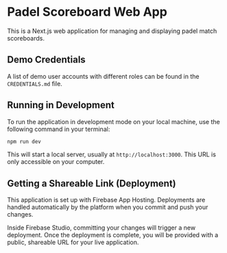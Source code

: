 # Padel Scoreboard Web App

This is a Next.js web application for managing and displaying padel match scoreboards.

## Demo Credentials

A list of demo user accounts with different roles can be found in the `CREDENTIALS.md` file.

## Running in Development

To run the application in development mode on your local machine, use the following command in your terminal:

```bash
npm run dev
```

This will start a local server, usually at `http://localhost:3000`. This URL is only accessible on your computer.

## Getting a Shareable Link (Deployment)

This application is set up with Firebase App Hosting. Deployments are handled automatically by the platform when you commit and push your changes.

Inside Firebase Studio, committing your changes will trigger a new deployment. Once the deployment is complete, you will be provided with a public, shareable URL for your live application.
